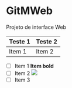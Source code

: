 # GitMWeb

Projeto de interface Web

| Teste 1 | Teste 2     |
| :------------- | :------------- |
| Item 1       | Item 2       |

- [ ] Item 1 **Item bold**
- [ ] Item 2 ![ ](https://http2.mlstatic.com/resources/deals/exhibitors_resources/mlb-home-desktop-slider-picture-f8b9482f-19f0-447a-9158-895babbda17a.png)
- [ ] Item 3
